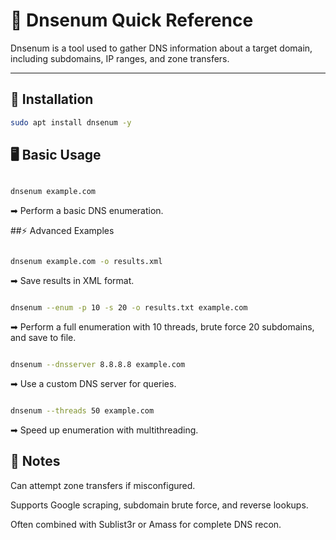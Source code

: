 # 🧩 Dnsenum Quick Reference

Dnsenum is a tool used to gather DNS information about a target domain, including subdomains, IP ranges, and zone transfers.

---

## 🔧 Installation
```bash
sudo apt install dnsenum -y
```
## 🖥️ Basic Usage
```bash

dnsenum example.com
```
➡ Perform a basic DNS enumeration.

##⚡ Advanced Examples
```bash

dnsenum example.com -o results.xml
```
➡ Save results in XML format.

```bash

dnsenum --enum -p 10 -s 20 -o results.txt example.com
```
➡ Perform a full enumeration with 10 threads, brute force 20 subdomains, and save to file.

```bash

dnsenum --dnsserver 8.8.8.8 example.com
```
➡ Use a custom DNS server for queries.

```bash

dnsenum --threads 50 example.com
```
➡ Speed up enumeration with multithreading.

## 📌 Notes
Can attempt zone transfers if misconfigured.

Supports Google scraping, subdomain brute force, and reverse lookups.

Often combined with Sublist3r or Amass for complete DNS recon.
